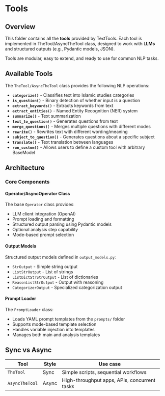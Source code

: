 # Tools

## Overview
This folder contains all the **tools** provided by TextTools. Each tool is implemented in TheTool/AsyncTheTool class, designed to work with **LLMs** and structured outputs (e.g., Pydantic models, JSON).

Tools are modular, easy to extend, and ready to use for common NLP tasks.

## Available Tools

The `TheTool/AsyncTheTool` class provides the following NLP operations:

- **`categorize()`** - Classifies text into Islamic studies categories 
- **`is_question()`** - Binary detection of whether input is a question
- **`extract_keywords()`** - Extracts keywords from text
- **`extract_entities()`** - Named Entity Recognition (NER) system
- **`summarize()`** - Text summarization
- **`text_to_question()`** - Generates questions from text
- **`merge_questions()`** - Merges multiple questions with different modes
- **`rewrite()`** - Rewrites text with different wording/meaning
- **`subject_to_question()`** - Generates questions about a specific subject
- **`translate()`** - Text translation between languages
- **`run_custom()`** - Allows users to define a custom tool with arbitrary BaseModel

## Architecture

### Core Components

#### Operator/AsyncOperator Class
The base `Operator` class provides:
- LLM client integration (OpenAI)
- Prompt loading and formatting
- Structured output parsing using Pydantic models
- Optional analysis step capability
- Mode-based prompt selection

#### Output Models
Structured output models defined in `output_models.py`:
- `StrOutput` - Simple string output
- `ListStrOutput` - List of strings
- `ListDictStrStrOutput` - List of dictionaries
- `ReasonListStrOutput` - Output with reasoning
- `CategorizerOutput` - Specialized categorization output

#### Prompt Loader
The `PromptLoader` class:
- Loads YAML prompt templates from the `prompts/` folder
- Supports mode-based template selection
- Handles variable injection into templates
- Manages both main and analysis templates

## Sync vs Async
| Tool         | Style   | Use case                                    |
|--------------|---------|---------------------------------------------|
| `TheTool`    | Sync    | Simple scripts, sequential workflows        |
| `AsyncTheTool` | Async | High-throughput apps, APIs, concurrent tasks |
